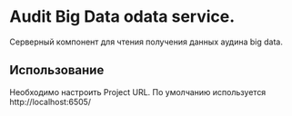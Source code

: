 # Audit Big Data odata service.

Серверный компонент для чтения получения данных аудина big data.

## Использование

Необходимо настроить Project URL. По умолчанию используется http://localhost:6505/